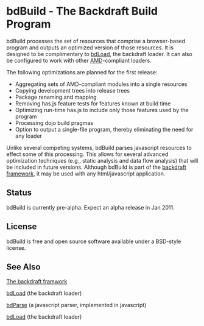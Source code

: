 # bdBuild - The Backdraft Build Program

bdBuild processes the set of resources that comprise a browser-based program and outputs an optimized version of those
resources. It is designed to be complimentary to [bdLoad](https://github.com/altoviso/bdLoad), the backdraft loader. It
can also be configured to work with other [AMD](http://wiki.commonjs.org/wiki/Modules/AsynchronousDefinition)-compliant loaders. 

The following optimizations are planned for the first release:

  * Aggregating sets of AMD-compliant modules into a single resources
  * Copying development trees into release trees
  * Package renaming and mapping
  * Removing has.js feature tests for features known at build time
  * Optimizing run-time has.js to include only those features used by the program
  * Processing dojo build pragmas
  * Option to output a single-file program, thereby eliminating the need for any loader
  
Unlike several competing systems, bdBuild parses javascript resources to effect some of this processing. This allows for
several advanced optimization techniques (e.g., static analysis and data flow analysis) that will be included in future
versions. Although bdBuild is part of the  [backdraft framework](http://bdframework.org/index.html), it may be
used with any html/javascript application.

## Status

bdBuild is currently pre-alpha. Expect an alpha release in Jan 2011.

## License

bdBuild is free and open source software available under a BSD-style license.

## See Also

[The backdraft framwork](http://bdframework.org/index.html)

[bdLoad](https://github.com/altoviso/bdLoad) (the backdraft loader)

[bdParse](https://github.com/altoviso/bdParse) (a javascript parser, implemented in javascript)

[bdLoad](https://github.com/altoviso/bdLoad) (the backdraft loader)




